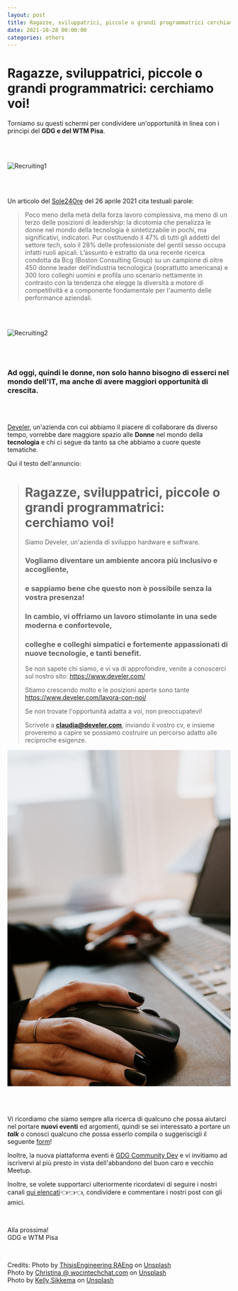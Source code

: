 ```yaml
---
layout: post
title: Ragazze, sviluppatrici, piccole o grandi programmatrici cerchiamo voi!
date: 2021-10-28 00:00:00
categories: others
---
```


# Ragazze, sviluppatrici, piccole o grandi programmatrici: cerchiamo voi!  

Torniamo su questi schermi per condividere un'opportunità in linea con i principi del **GDG e del WTM Pisa**. 

<br><br>

![Recruiting1](/static/img/recruiting/1.jpg)  

<br><br>

Un articolo del [Sole24Ore](https://www.ilsole24ore.com/art/poche-donne-leader-mondo-tech-eppure-diversity-fa-bene-business-ADxVCQSB?refresh_ce=1) del 26 aprile 2021 cita testuali parole:
> Poco meno della metà della forza lavoro complessiva, ma meno di un terzo delle posizioni di leadership: 
> la dicotomia che penalizza le donne nel mondo della tecnologia è sintetizzabile in pochi, ma significativi, indicatori. 
> Pur costituendo il 47% di tutti gli addetti del settore tech, solo il 28% delle professioniste del gentil sesso occupa 
> infatti ruoli apicali.
> L’assunto è estratto da una recente ricerca condotta da Bcg (Boston Consulting Group) su un campione di oltre 450 donne 
> leader dell’industria tecnologica (soprattutto americana) e 300 loro colleghi uomini e profila uno scenario nettamente 
> in contrasto con la tendenza che elegge la diversità a motore di competitività e a componente fondamentale per l'aumento 
> delle performance aziendali.

<br><br>

![Recruiting2](/static/img/recruiting/2.jpg)

<br><br>

### Ad oggi, quindi le donne, non solo hanno bisogno di esserci nel mondo dell'IT, ma anche di avere maggiori opportunità di crescita.

<br><br>

[Develer](https://www.develer.com/), un'azienda con cui abbiamo il piacere di collaborare da diverso tempo, vorrebbe dare maggiore spazio alle **Donne** nel mondo della **tecnologia** e chi ci segue da tanto sa che abbiamo a cuore queste tematiche.

Qui il testo dell'annuncio:

> # Ragazze, sviluppatrici, piccole o grandi programmatrici: cerchiamo voi!
> 
> Siamo Develer, un'azienda di sviluppo hardware e software. 
> 
> ### Vogliamo diventare un ambiente ancora più **inclusivo** e **accogliente**,
> 
> ### e sappiamo bene che questo non è possibile senza la vostra presenza!  
> 
> ### In cambio, vi offriamo un lavoro stimolante in una sede moderna e confortevole,
> 
> ### colleghe e colleghi simpatici e fortemente appassionati di nuove tecnologie, e tanti benefit.  
> 
> 
> Se non sapete chi siamo, e vi va di approfondire, venite a conoscerci sul nostro sito: https://www.develer.com/
> 
> Stiamo crescendo molto e le posizioni aperte sono tante https://www.develer.com/lavora-con-noi/
> 
> Se non trovate l'opportunità adatta a voi, non preoccupatevi! 
> 
> Scrivete a **claudia@develer.com**, inviando il vostro cv, e insieme proveremo a capire se possiamo costruire un percorso adatto alle reciproche esigenze.

![Recruiting3](/static/img/recruiting/3.jpg)

<br><br>

Vi ricordiamo che siamo sempre alla ricerca di qualcuno che possa aiutarci nel portare **nuovi eventi** ed argomenti, 
quindi se sei interessato a portare un ***talk*** o conosci qualcuno che possa esserlo compila o suggeriscigli il seguente 
[form](https://docs.google.com/forms/d/e/1FAIpQLSfRDOs90s1iQHPBoceC1r55ohs1Ivsr9f5LaunGZnQzjXUNsQ/viewform)!

Inoltre, la nuova piattaforma eventi è [GDG Community Dev](https://gdg.community.dev/gdg-pisa/) 
e vi invitiamo ad iscrivervi al più presto in vista dell'abbandono del buon caro e vecchio Meetup.

Inoltre, se volete supportarci ulteriormente ricordatevi di seguire i nostri canali [qui elencati](https://gdgpisa.it/)👈👈👈, condividere e commentare i nostri post con gli amici.

<br>

Alla prossima!  
GDG e WTM Pisa

<br>

Credits:
Photo by <a href="https://unsplash.com/@thisisengineering?utm_source=unsplash&utm_medium=referral&utm_content=creditCopyText">ThisisEngineering RAEng</a> on <a href="https://unsplash.com/s/photos/women-technology?utm_source=unsplash&utm_medium=referral&utm_content=creditCopyText">Unsplash</a><br>
Photo by <a href="https://unsplash.com/@wocintechchat?utm_source=unsplash&utm_medium=referral&utm_content=creditCopyText">Christina @ wocintechchat.com</a> on <a href="https://unsplash.com/?utm_source=unsplash&utm_medium=referral&utm_content=creditCopyText">Unsplash</a><br>
Photo by <a href="https://unsplash.com/@kellysikkema?utm_source=unsplash&utm_medium=referral&utm_content=creditCopyText">Kelly Sikkema</a> on <a href="https://unsplash.com/?utm_source=unsplash&utm_medium=referral&utm_content=creditCopyText">Unsplash</a><br>

